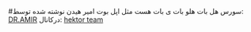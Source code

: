 #سورس هل بات
هلو بات ی بات هست مثل اپل بوت امیر هیدن
نوشته شده توسط: [DR.AMIR](https://telegram.me/bots_sudo)
درکانال: [hektor team](https://telegram.me/hektor_tm)
